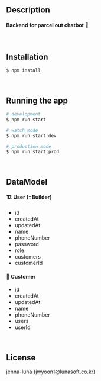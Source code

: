 <br>

## Description

#### Backend for parcel out chatbot 💬

<br>

## Installation

```bash
$ npm install
```

<br>

## Running the app

```bash
# development
$ npm run start

# watch mode
$ npm run start:dev

# production mode
$ npm run start:prod
```

<br>

## DataModel
#### 🏗 User (=Builder)
  - id
  - createdAt
  - updatedAt
  - name
  - phoneNumber
  - password
  - role
  - customers
  - customerId

#### 👤 Customer
  - id
  - createdAt
  - updatedAt
  - name
  - phoneNumber
  - users
  - userId

<br>

## License

jenna-luna (jwyoon1@lunasoft.co.kr)
